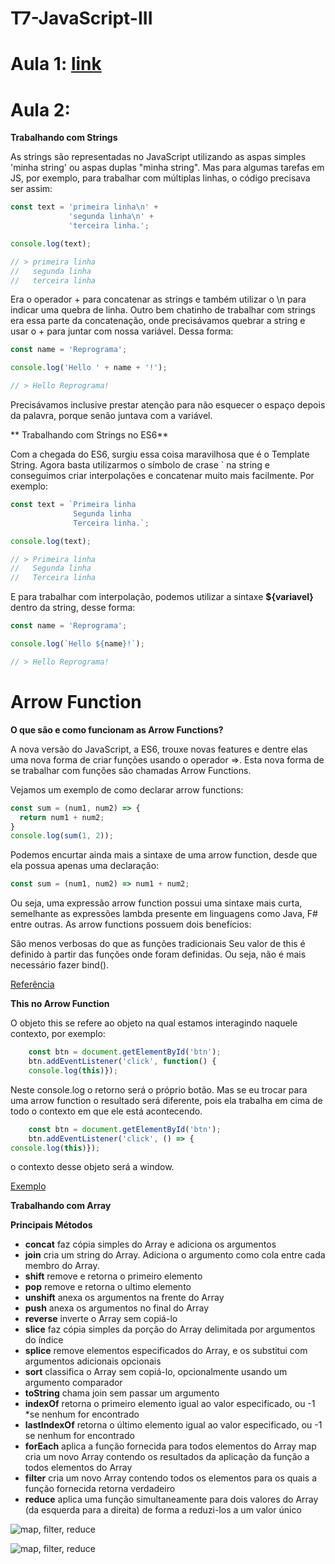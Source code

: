# T7-JavaScript-III

# Aula 1: [link](https://github.com/reprograma/T7-JavaScript-III/blob/master/Aula%201%20-%20Revis%C3%A3o/%7Breprograma%7D%20-%20Revis%C3%A3o.pdf)

# Aula 2:

**Trabalhando com Strings**

As strings são representadas no JavaScript utilizando as aspas simples 'minha string' ou aspas duplas "minha string". Mas para algumas tarefas em JS, por exemplo, para trabalhar com múltiplas linhas, o código precisava ser assim:

```js
const text = 'primeira linha\n' +
             'segunda linha\n' +
             'terceira linha.';

console.log(text);

// > primeira linha
//   segunda linha
//   terceira linha
```
Era o operador + para concatenar as strings e também utilizar o \n para indicar uma quebra de linha.
Outro bem chatinho de trabalhar com strings era essa parte da concatenação, onde precisávamos quebrar a string e usar o + para juntar com nossa variável. Dessa forma:

```js
const name = 'Reprograma';

console.log('Hello ' + name + '!');

// > Hello Reprograma!
```
Precisávamos inclusive prestar atenção para não esquecer o espaço depois da palavra, porque senão juntava com a variável.

** Trabalhando com Strings no ES6**

Com a chegada do ES6, surgiu essa coisa maravilhosa que é o Template String. Agora basta utilizarmos o símbolo de crase ` na string e conseguimos criar interpolações e concatenar muito mais facilmente.
Por exemplo:

```js
const text = `Primeira linha
              Segunda linha
              Terceira linha.`;

console.log(text);

// > Primeira linha
//   Segunda linha
//   Terceira linha
```

E para trabalhar com interpolação, podemos utilizar a sintaxe **${variavel}** dentro da string, desse forma:

```js
const name = 'Reprograma';

console.log(`Hello ${name}!`);

// > Hello Reprograma!
```

# Arrow Function

**O que são e como funcionam as Arrow Functions?**

A nova versão do JavaScript, a ES6, trouxe novas features e dentre elas uma nova forma de criar funções usando o operador =>. Esta nova forma de se trabalhar com funções são chamadas Arrow Functions.

Vejamos um exemplo de como declarar arrow functions:

```js
const sum = (num1, num2) => {
  return num1 + num2;
}
console.log(sum(1, 2));
```

Podemos encurtar ainda mais a sintaxe de uma arrow function, desde que ela possua apenas uma declaração:

```js
const sum = (num1, num2) => num1 + num2;
```

Ou seja, uma expressão arrow function possui uma sintaxe mais curta, semelhante as expressões lambda presente em linguagens como Java, F# entre outras.
As arrow functions possuem dois benefícios:

São menos verbosas do que as funções tradicionais
Seu valor de this é definido à partir das funções onde foram definidas. Ou seja, não é mais necessário fazer bind().

[Referência](https://medium.com/@raphalima8/arrow-functions-declara%C3%A7%C3%A3o-funcionamento-escopos-e-o-valor-de-this-9cb6449bca31)

**This no Arrow Function**

O objeto this se refere ao objeto na qual estamos interagindo naquele contexto, por exemplo:

```js
    const btn = document.getElementById('btn');
    btn.addEventListener('click', function() { 
    console.log(this)});
```

Neste console.log o retorno será o próprio botão. 
Mas se eu trocar para uma arrow function o resultado será diferente, pois ela trabalha em cima de todo o contexto em que ele está acontecendo.

```js
    const btn = document.getElementById('btn');
    btn.addEventListener('click', () => { 
console.log(this)});
```

o contexto desse objeto será a window.

[Exemplo](https://github.com/reprograma/T7-JavaScript-III/blob/master/Aula%202/Exemplos/Arrow%20function%20-%20this.html)

**Trabalhando com Array**

**Principais Métodos**
* **concat** faz cópia simples do Array e adiciona os argumentos 
* **join** cria um string do Array. Adiciona o argumento como cola entre cada membro do Array. 
* **shift** remove e retorna o primeiro elemento 
* **pop** remove e retorna o ultimo elemento 
* **unshift** anexa os argumentos na frente do Array  
* **push** anexa os argumentos no final do Array  
* **reverse** inverte o Array sem copiá-lo 
* **slice** faz cópia simples da porção do Array delimitada por argumentos do índice 
* **splice** remove elementos especificados do Array, e os substitui com argumentos adicionais opcionais 
* **sort** classifica o Array sem copiá-lo, opcionalmente usando um argumento comparador 
* **toString** chama join sem passar um argumento
* **indexOf** retorna o primeiro elemento igual ao valor especificado, ou -1 *se nenhum for encontrado 
* **lastIndexOf** retorna o último elemento igual ao valor especificado, ou -1 se nenhum for encontrado 
* **forEach** aplica a função fornecida para todos elementos do Array
map cria um novo Array contendo os resultados da aplicação da função a todos elementos do Array 
* **filter** cria um novo Array contendo todos os elementos para os quais a função fornecida retorna verdadeiro 
* **reduce** aplica uma função simultaneamente para dois valores do Array (da esquerda para a direita) de forma a reduzi-los a um valor único 

![map, filter, reduce](https://github.com/reprograma/T7-JavaScript-III/tree/master/Aula%202%20-%20Arrow%20function%2C%20componentes%20e%20template/map%2C%20filter%2C%20reduce.jpeg)

![map, filter, reduce](https://github.com/reprograma/T7-JavaScript-III/tree/master/Aula%202%20-%20Arrow%20function%2C%20componentes%20e%20template/map%2C%20filter%2C%20reduce2.jpeg)

